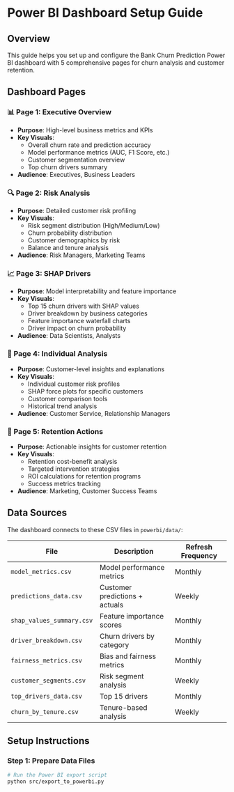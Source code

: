 # Power BI Dashboard Setup Guide

## Overview
This guide helps you set up and configure the Bank Churn Prediction Power BI dashboard with 5 comprehensive pages for churn analysis and customer retention.

## Dashboard Pages

### 📊 Page 1: Executive Overview
- **Purpose**: High-level business metrics and KPIs
- **Key Visuals**:
  - Overall churn rate and prediction accuracy
  - Model performance metrics (AUC, F1 Score, etc.)
  - Customer segmentation overview
  - Top churn drivers summary
- **Audience**: Executives, Business Leaders

### 🔍 Page 2: Risk Analysis
- **Purpose**: Detailed customer risk profiling
- **Key Visuals**:
  - Risk segment distribution (High/Medium/Low)
  - Churn probability distribution
  - Customer demographics by risk
  - Balance and tenure analysis
- **Audience**: Risk Managers, Marketing Teams

### 📈 Page 3: SHAP Drivers
- **Purpose**: Model interpretability and feature importance
- **Key Visuals**:
  - Top 15 churn drivers with SHAP values
  - Driver breakdown by business categories
  - Feature importance waterfall charts
  - Driver impact on churn probability
- **Audience**: Data Scientists, Analysts

### 👤 Page 4: Individual Analysis
- **Purpose**: Customer-level insights and explanations
- **Key Visuals**:
  - Individual customer risk profiles
  - SHAP force plots for specific customers
  - Customer comparison tools
  - Historical trend analysis
- **Audience**: Customer Service, Relationship Managers

### 🎯 Page 5: Retention Actions
- **Purpose**: Actionable insights for customer retention
- **Key Visuals**:
  - Retention cost-benefit analysis
  - Targeted intervention strategies
  - ROI calculations for retention programs
  - Success metrics tracking
- **Audience**: Marketing, Customer Success Teams

## Data Sources

The dashboard connects to these CSV files in `powerbi/data/`:

| File | Description | Refresh Frequency |
|------|-------------|-------------------|
| `model_metrics.csv` | Model performance metrics | Monthly |
| `predictions_data.csv` | Customer predictions + actuals | Weekly |
| `shap_values_summary.csv` | Feature importance scores | Monthly |
| `driver_breakdown.csv` | Churn drivers by category | Monthly |
| `fairness_metrics.csv` | Bias and fairness metrics | Monthly |
| `customer_segments.csv` | Risk segment analysis | Weekly |
| `top_drivers_data.csv` | Top 15 drivers | Monthly |
| `churn_by_tenure.csv` | Tenure-based analysis | Weekly |

## Setup Instructions

### Step 1: Prepare Data Files
```bash
# Run the Power BI export script
python src/export_to_powerbi.py